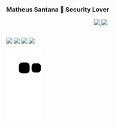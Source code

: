 ### Matheus Santana 🔐 Security Lover

<div align="center">
  <a href="https://github.com/maathews">
  <img height="150em" src="https://github-readme-stats.vercel.app/api?username=maathews&show_icons=true&theme=dracula&include_all_commits=true&count_private=true"/>
  <img height="150em" src="https://github-readme-stats.vercel.app/api/top-langs/?username=maathews&layout=compact&langs_count=7&theme=dracula"/>
</div>
  
  ##
 
<div> 
    <a href="https://wa.me/5518997970273" target="_blank"><img src="https://img.shields.io/badge/WhatsApp-25D366?style=for-the-badge&logo=whatsapp&logoColor=white" target="_blank"></a> 
  <a href="https://www.linkedin.com/in/matheus-felipe-de-santana-35b783b8/" target="_blank"><img src="https://img.shields.io/badge/-LinkedIn-%230077B5?style=for-the-badge&logo=linkedin&logoColor=white" target="_blank"></a> 
  <a href = "mailto:matheus.vision3@gmail.com"><img src="https://img.shields.io/badge/Gmail-D14836?style=for-the-badge&logo=gmail&logoColor=white" target="_blank"></a>
   <a href = "discordapp.com/users/996758716844101722"><img src="https://img.shields.io/badge/Discord-7289DA?style=for-the-badge&logo=discord&logoColor=white" target="_blank"></a>
  
![snake gif](https://github.com/maathews/maathews/blob/output/github-contribution-grid-snake.svg)
</div>
  
  ##
